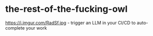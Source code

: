 # the-rest-of-the-fucking-owl
https://i.imgur.com/RadSf.jpg - trigger an LLM in your CI/CD to auto-complete your work
